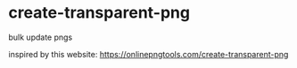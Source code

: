 # create-transparent-png
bulk update pngs

inspired by this website: https://onlinepngtools.com/create-transparent-png
